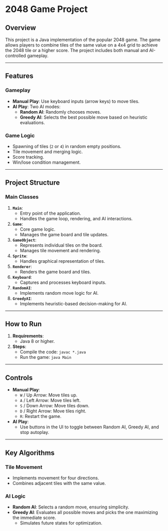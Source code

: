 # 2048 Game Project

## Overview
This project is a Java implementation of the popular 2048 game. The game allows players to combine tiles of the same value on a 4x4 grid to achieve the 2048 tile or a higher score. The project includes both manual and AI-controlled gameplay.

---

## Features

### Gameplay
- **Manual Play**: Use keyboard inputs (arrow keys) to move tiles.
- **AI Play**: Two AI modes:
  - **Random AI**: Randomly chooses moves.
  - **Greedy AI**: Selects the best possible move based on heuristic evaluations.

### Game Logic
- Spawning of tiles (`2` or `4`) in random empty positions.
- Tile movement and merging logic.
- Score tracking.
- Win/lose condition management.

---

## Project Structure

### Main Classes
1. **`Main`**:
   - Entry point of the application.
   - Handles the game loop, rendering, and AI interactions.
2. **`Game`**:
   - Core game logic.
   - Manages the game board and tile updates.
3. **`GameObject`**:
   - Represents individual tiles on the board.
   - Manages tile movement and rendering.
4. **`Sprite`**:
   - Handles graphical representation of tiles.
5. **`Renderer`**:
   - Renders the game board and tiles.
6. **`Keyboard`**:
   - Captures and processes keyboard inputs.
7. **`RandomAI`**:
   - Implements random move logic for AI.
8. **`GreedyAI`**:
   - Implements heuristic-based decision-making for AI.

---

## How to Run
1. **Requirements**:
   - Java 8 or higher.
2. **Steps**:
   - Compile the code: `javac *.java`
   - Run the game: `java Main`

---

## Controls
- **Manual Play**:
  - `W` / Up Arrow: Move tiles up.
  - `A` / Left Arrow: Move tiles left.
  - `S` / Down Arrow: Move tiles down.
  - `D` / Right Arrow: Move tiles right.
  - `R`: Restart the game.
- **AI Play**:
  - Use buttons in the UI to toggle between Random AI, Greedy AI, and stop autoplay.

---

## Key Algorithms

### Tile Movement
- Implements movement for four directions.
- Combines adjacent tiles with the same value.

### AI Logic
- **Random AI**: Selects a random move, ensuring simplicity.
- **Greedy AI**: Evaluates all possible moves and picks the one maximizing the immediate score.
  - Simulates future states for optimization.
  